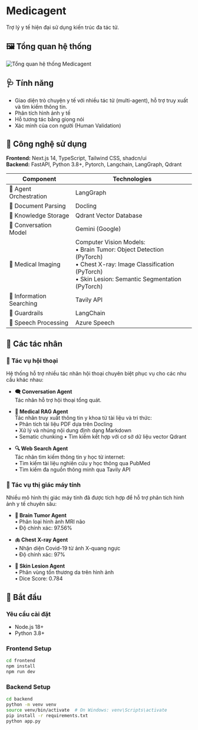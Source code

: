 # Medicagent

Trợ lý y tế hiện đại sử dụng kiến trúc đa tác tử.

## 🖼️ Tổng quan hệ thống

![Tổng quan hệ thống Medicagent](backend/assets/Medicagent.png)

## 🩺 Tính năng

- Giao diện trò chuyện y tế với nhiều tác tử (multi-agent), hỗ trợ truy xuất và tìm kiếm thông tin.
- Phân tích hình ảnh y tế
- Hỗ tương tác bằng giọng nói
- Xác minh của con người (Human Validation)

## 🔧 Công nghệ sử dụng

**Frontend:** Next.js 14, TypeScript, Tailwind CSS, shadcn/ui  
**Backend:** FastAPI, Python 3.8+, Pytorch, Langchain, LangGraph, Qdrant

| Component | Technologies |
|-----------|-------------|
| 🔹 Agent Orchestration | LangGraph |
| 🔹 Document Parsing | Docling |
| 🔹 Knowledge Storage | Qdrant Vector Database |
| 🔹 Conversation Model | Gemini (Google) |
| 🔹 Medical Imaging | Computer Vision Models:<br>• Brain Tumor: Object Detection (PyTorch)<br>• Chest X-ray: Image Classification (PyTorch)<br>• Skin Lesion: Semantic Segmentation (PyTorch) |
| 🔹 Information Searching | Tavily API |
| 🔹 Guardrails | LangChain |
| 🔹 Speech Processing | Azure Speech |

## 📌 Các tác nhân

### 🧠 Tác vụ hội thoại

Hệ thống hỗ trợ nhiều tác nhân hội thoại chuyên biệt phục vụ cho các nhu cầu  khác nhau:

- **🗨️ Conversation Agent**  
  Tác nhân hỗ trợ hội thoại tổng quát.

- **📄 Medical RAG Agent**  
  Tác nhân truy xuất thông tin y khoa từ tài liệu và tri thức:  
  • Phân tích tài liệu PDF dựa trên Docling  
  • Xử lý và nhúng nội dung định dạng Markdown  
  • Sematic chunking
  • Tìm kiếm kết hợp với cơ sở dữ liệu vector Qdrant  

- **🔍 Web Search Agent**  
  Tác nhân tìm kiếm thông tin y học từ internet:  
  • Tìm kiếm tài liệu nghiên cứu y học thông qua PubMed  
  • Tìm kiếm đa nguồn thông minh qua Tavily API

### 🧬 Tác vụ thị giác máy tính

Nhiều mô hình thị giác máy tính đã được tích hợp để hỗ trợ phân tích hình ảnh y tế chuyên sâu:

- **🧠 Brain Tumor Agent**  
  • Phân loại hình ảnh MRI não  
  • Độ chính xác: 97.56%

- **🫁 Chest X-ray Agent**  
  • Nhận diện Covid-19 từ ảnh X-quang ngực  
  • Độ chính xác: 97%

- **🦠 Skin Lesion Agent**  
  • Phân vùng tổn thương da trên hình ảnh  
  • Dice Score: 0.784

## 🚀 Bắt đầu 

### Yêu cầu cài đặt

- Node.js 18+ 
- Python 3.8+

### Frontend Setup

```bash
cd frontend
npm install
npm run dev
```

### Backend Setup


```bash
cd backend
python -m venv venv
source venv/bin/activate  # On Windows: venv\Scripts\activate
pip install -r requirements.txt
python app.py
```
